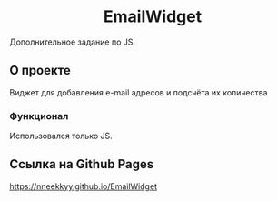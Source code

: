 <h1 align="center">EmailWidget</h1>

Дополнительное задание по JS.

## О проекте

Виджет для добавления e-mail адресов и подсчёта их количества

### Функционал

Использовался только JS.

## Ссылка на Github Pages
https://nneekkyy.github.io/EmailWidget
